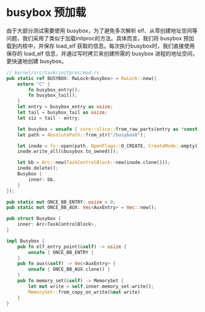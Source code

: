# busybox 预加载

由于大部分测试需要使用 busybox，为了避免多次解析 elf、从零创建地址空间等问题，我们采用了类似于加载initproc的方法。具体而言，我们将 busybox 预加载到内核中，并保存 load_elf 获取的信息。每次执行busybox时，我们直接使用保存的 load_elf 信息，并通过写时拷贝来创建所需的 busybox 进程的地址空间，更快速地创建 busybox。



```rust
// kernel/src/task/initproc/mod.rs
pub static ref BUSYBOX: RwLock<Busybox> = RwLock::new({
    extern "C" {
        fn busybox_entry();
        fn busybox_tail();
    }
    let entry = busybox_entry as usize;
    let tail = busybox_tail as usize;
    let siz = tail - entry;

    let busybox = unsafe { core::slice::from_raw_parts(entry as *const u8, siz) };
    let path = AbsolutePath::from_str("/busybox0");

    let inode = fs::open(path, OpenFlags::O_CREATE, CreateMode::empty()).expect("busybox0 create failed");
    inode.write_all(&busybox.to_owned());

    let bb = Arc::new(TaskControlBlock::new(inode.clone()));
    inode.delete();
    Busybox {
        inner: bb,
    }
});

pub static mut ONCE_BB_ENTRY: usize = 0;
pub static mut ONCE_BB_AUX: Vec<AuxEntry> = Vec::new();

pub struct Busybox {
    inner: Arc<TaskControlBlock>,
}

impl Busybox {
    pub fn elf_entry_point(&self) -> usize {
        unsafe { ONCE_BB_ENTRY }
    }
    pub fn aux(&self) -> Vec<AuxEntry> {
        unsafe { ONCE_BB_AUX.clone() }
    }
    pub fn memory_set(&self) -> MemorySet {
        let mut write = self.inner.memory_set.write();
        MemorySet::from_copy_on_write(&mut write)
    }
}
```